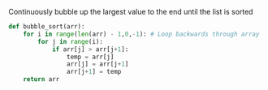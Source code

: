 Continuously bubble up the largest value to the end until the list is sorted

``` Python
def bubble_sort(arr):
	for i in range(len(arr) - 1,0,-1): # Loop backwards through array
		for j in range(i):
			if arr[j] > arr[j+1]:
				temp = arr[j]
				arr[j] = arr[j+1]
				arr[j+1] = temp
	return arr
```